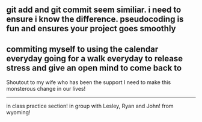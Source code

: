 git add and git commit seem similiar. i need to ensure i know the difference.
pseudocoding is fun and ensures your project goes smoothly
-----------------------------------------------------------------
commiting myself to using the calendar everyday
going for a walk everyday to release stress and give an open mind to come back to
-----------------------------------------------------------------
Shoutout to my wife who has been the support I need to make this monsterous change in our lives!

-----------------------------------------------------------------
in class practice section!
in group with Lesley, Ryan and John!
from wyoming!
